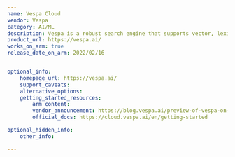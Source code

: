 ```yaml
---
name: Vespa Cloud
vendor: Vespa
category: AI/ML
description: Vespa is a robust search engine that supports vector, lexical, and structured data searches. For production-ready search solutions, it integrates machine-learned model inference, ensuring scalability and high availability.
product_url: https://vespa.ai/
works_on_arm: true
release_date_on_arm: 2022/02/16


optional_info:
    homepage_url: https://vespa.ai/
    support_caveats:
    alternative_options:
    getting_started_resources:
        arm_content:
        vendor_announcement: https://blog.vespa.ai/preview-of-vespa-on-arm64/
        official_docs: https://cloud.vespa.ai/en/getting-started

optional_hidden_info:
    other_info:

---
```

